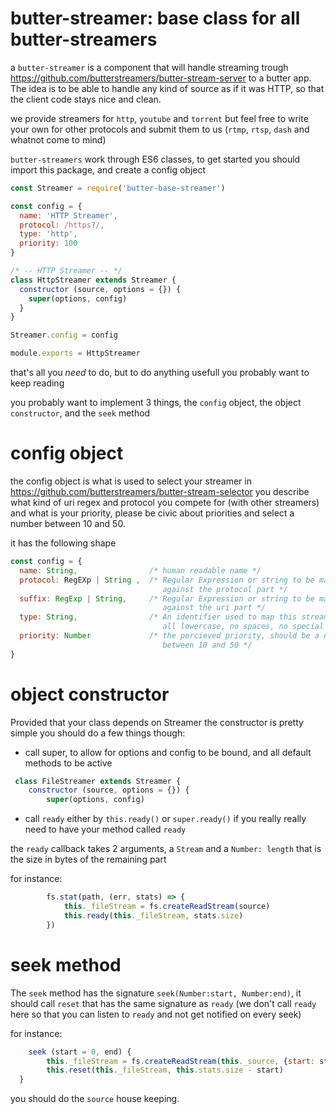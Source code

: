 butter-streamer: base class for all butter-streamers
===

a `butter-streamer` is a component that will handle streaming trough
https://github.com/butterstreamers/butter-stream-server to a butter app. The
idea is to be able to handle any kind of source as if it was HTTP, so that
the client code stays nice and clean.

we provide streamers for `http`, `youtube` and `torrent` but feel free to
write your own for other protocols and submit them to us (`rtmp`, `rtsp`,
`dash` and whatnot come to mind)

`butter-streamers` work through ES6 classes, to get started you should
import this package, and create a config object
```js
const Streamer = require('butter-base-streamer')

const config = {
  name: 'HTTP Streamer',
  protocol: /https?/,
  type: 'http',
  priority: 100
}

/* -- HTTP Streamer -- */
class HttpStreamer extends Streamer {
  constructor (source, options = {}) {
    super(options, config)
  }
}

Streamer.config = config

module.exports = HttpStreamer
```

that's all you *need* to do, but to do anything usefull you probably want
to keep reading

you probably want to implement 3 things, the `config` object, the
object `constructor`, and the `seek` method

config object
==

the config object is what is used to select your streamer in
https://github.com/butterstreamers/butter-stream-selector you describe what
kind of uri regex and protocol you compete for (with other streamers) and
what is your priority, please be civic about priorities and select a number
between 10 and 50.

it has the following shape
```js
const config = {
  name: String,                /* human readable name */
  protocol: RegEXp | String ,  /* Regular Expression or string to be matched 
                                  against the protocol part */
  suffix: RegExp | String,     /* Regular Expression or string to be matched
                                  against the uri part */
  type: String,                /* An identifier used to map this streamer,
                                  all lowercase, no spaces, no special chars */
  priority: Number             /* the percieved priority, should be a number
                                  between 10 and 50 */
}
```

object constructor
==

Provided that your class depends on Streamer the constructor is pretty
simple you should do a few things though:
 - call super, to allow for options and config to be bound, and all default
 methods to be active
```js
 class FileStreamer extends Streamer {
	constructor (source, options = {}) {
		super(options, config)
```
 - call `ready` either by `this.ready()` or `super.ready()` if you really
 really need to have your method called `ready`

 the `ready` callback takes 2 arguments, a `Stream` and a `Number: length`
 that is the size in bytes of the remaining part

 for instance:
```js
		fs.stat(path, (err, stats) => {
			this._fileStream = fs.createReadStream(source)
			this.ready(this._fileStream, stats.size)
		})
```

seek method
==

The `seek` method has the signature `seek(Number:start, Number:end)`, it
should call `reset` that has the same signature as `ready` (we don't call
`ready` here so that you can listen to `ready` and not get notified on every
seek)

for instance:
```js
	seek (start = 0, end) {
		this._fileStream = fs.createReadStream(this._source, {start: start, end: end})
		this.reset(this._fileStream, this.stats.size - start)
  }
```

you should do the `source` house keeping.
